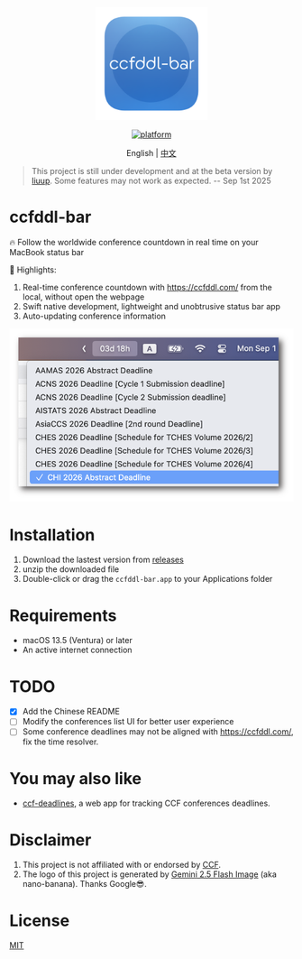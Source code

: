 <p align="center">
	<img width="200" height="200" margin-right="100%" src="./images/ccfddl-bar-logo_1024_1024.png">
</p>

<p align="center">
	<a href="https://img.shields.io/badge/platform-macOS-blue">
 		<img src="https://img.shields.io/badge/platform-macOS-blue.svg" alt="platform">
	</a>
</p>

<p align="center">
    English | <a href="./README_zh.md">中文</a>
</p>

> This project is still under development and at the beta version by [liuup](https://github.com/liuup). Some features may not work as expected. -- Sep 1st 2025

# ccfddl-bar
🔥 Follow the worldwide conference countdown in real time on your MacBook status bar

👀 Highlights:
1. Real-time conference countdown with https://ccfddl.com/ from the local, without open the webpage
2. Swift native development, lightweight and unobtrusive status bar app
3. Auto-updating conference information

![image_0](./images/image_0.png)



# Installation
1. Download the lastest version from [releases](https://github.com/liuup/ccfddl-bar/releases)
2. unzip the downloaded file
3. Double-click or drag the `ccfddl-bar.app` to your Applications folder

# Requirements
- macOS 13.5 (Ventura) or later
- An active internet connection

# TODO
- [x] Add the Chinese README
- [ ] Modify the conferences list UI for better user experience
- [ ] Some conference deadlines may not be aligned with https://ccfddl.com/, fix the time resolver.

# You may also like
- [ccf-deadlines](https://github.com/ccfddl/ccf-deadlines), a web app for tracking CCF conferences deadlines.

# Disclaimer
1. This project is not affiliated with or endorsed by [CCF](https://www.ccf.org.cn/en/).
2. The logo of this project is generated by [Gemini 2.5 Flash Image](https://developers.googleblog.com/en/introducing-gemini-2-5-flash-image/) (aka nano-banana). Thanks Google😎.

# License
[MIT](./LICENSE)